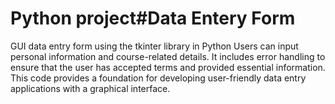 # Python project#Data Entery Form
  GUI data entry form using the tkinter library in Python Users can input personal information and course-related details. It includes error handling to ensure that the user has accepted terms and provided essential information. This code provides a foundation for developing user-friendly data entry applications with a graphical interface.
